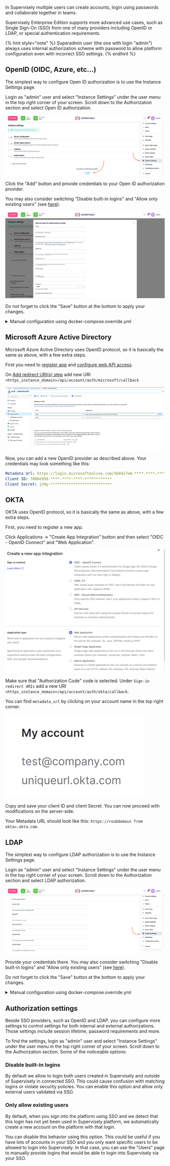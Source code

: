 In Supervisely multiple users can create accounts, login using passwords and collaborate together in teams.

Supervisely Enterprise Edition supports more advanced use cases, such as Single Sign-On (SSO) from one of many providers including OpenID or LDAP, or special authentication requirements.

{% hint style="note" %}
Superadmin user (the one with login "admin") always uses internal authorization scheme with password to allow platform configuration even with incorrect SSO settings.
{% endhint %}

## OpenID (OIDC, Azure, etc...)

The simplest way to configure Open ID authorization is to use the Instance Settings page.

Login as "admin" user and select "Instance Settings" under the user menu in the top right corner of your screen. Scroll down to the Authorization section and select Open ID authorization.

![Configure OpenID at the Instance Settings page](./openid.png)

Click the "Add" button and provide credentials to your Open ID authorization provider.

You may also consider switching "Disable built-in logins" and "Allow only existing users" (see [here](#authorization-settings)).

![Configure OpenID at the Instance Settings page](./openid-modal.png)

Do not forget to click the "Save" button at the bottom to apply your changes.

<details>

<summary>Manual configuration using docker-compose.override.yml</summary>

If you have troubles with using the Instance Settings page, you can configure Open ID authorization manually.

1\. Open terminal and go to the Supervisely configs folder

```sh
$ cd $(sudo supervisely where)
```

2\. Create `openid.yml` file with external service credentials

```yaml
<provider_name>:
  metadata_url: <metada_url>
  client_id: <client_id>
  client_secret: <client_secret>

  # optional
  http_proxy: <proxy url>
  https_proxy: <proxy url>
  icon: <url> / <base64> / <svg> (login button icon)
  login_label: <login_label> (login button label)
  extra_scope: <array> (list of additional scopes) # deprecated, use extra_settings.scope
  extra_settings: # <optional object if specific settings are required>
    scope: <array> (list of additional scopes)
    token_endpoint_auth_method: <string>
    acr_values: <string>
```

3\. Create `docker-compose.override.yml` file

```yaml
version: '2.4'

services:
  api:
    environment:
      DOMAIN: <https_instance_domain>
    volumes:
    - <path_to_folder>/openid.yml:/openid.yml:ro
```

>Notice: if you update the `openid.yml` file later then you need to execute `sudo supervisely restart api` instead of `up -d`

4\. Execute following command

```sh
$ sudo supervisely up -d
```

5\. Go to your authorization service and add new redirect (callback) URI `<https_instance_domain>/api/account/auth/<provider_name>/callback`
where:
  - https_instance_domain - domain, that you specified in `docker-compose.override.yml`
  - provider_name - name, that you specified in `openid.yml`

</details>



## Microsoft Azure Active Directory

Microsoft Azure Active Directory uses OpenID protocol, so it is basically the same as above, with a few extra steps.

First you need to [register app](https://docs.microsoft.com/en-us/azure/active-directory/develop/quickstart-register-app) and [configure web API access](https://docs.microsoft.com/en-us/azure/active-directory/develop/quickstart-configure-app-access-web-apis).

On [Add redirect URI(s) step](https://docs.microsoft.com/en-us/azure/active-directory/develop/quickstart-configure-app-access-web-apis#add-redirect-uris-to-your-application) add new URI `<https_instance_domain>/api/account/auth/microsoft/callback`

![](microsoft_aad_cb.png)

Now, you can add a new OpenID provider as described above. Your credentials may look something like this:

```yaml
Metadata Url: https://login.microsoftonline.com/568427e8-****-****-****-************/.well-known/openid-configuration
Client ID: 7006e956-****-****-****-************
Client Secret: j2Hy-***************************
```

## OKTA

OKTA uses OpenID protocol, so it is basically the same as above, with a few extra steps.

First, you need to register a new app.

Click Applications → "Create App Integration" button and then select "OIDC - OpenID Connect" and "Web Application".

![](./okta_app_dialog.png)

Make sure that "Authorization Code" code is selected. Under `Sign-in redirect URIs` add a new URI `<https_instance_domain>/api/account/auth/okta/callback`.

You can find `metadata_url` by clicking on your account name in the top right corner.

![](./okta_url.png)

Copy and save your client ID and client Secret. You can now proceed with modifications on the server-side.

Your Metadata URL should look like this: `https://<subdomain from okta>.okta.com`.


## LDAP

The simplest way to configure LDAP authorization is to use the Instance Settings page.

Login as "admin" user and select "Instance Settings" under the user menu in the top right corner of your screen. Scroll down to the Authorization section and select LDAP authorization.

![Configure LDAP at the Instance Settings page](./ldap.png)

Provide your credentials there. You may also consider switching "Disable built-in logins" and "Allow only existing users" (see [here](#authorization-settings)).

Do not forget to click the "Save" button at the bottom to apply your changes.

<details>

<summary>Manual configuration using docker-compose.override.yml</summary>

If you have troubles with using the Instance Settings page, you can configure LDAP authorization manually.

1\. Open terminal and go to the Supervisely configs folder

```sh
$ cd $(sudo supervisely where)
```

2\. Create `docker-compose.override.yml` file

```yaml
version: '2.4'

services:
  api:
    environment:
      LDAP_SERVER_URL: <server_url>
      LDAP_BIND_DN: <bind_dn>
      LDAP_DN_CREDENTIALS: <password_for_bind_dn>
      LDAP_SEARCH_FILTER: <search_filter>
      LDAP_SEARCH_BASE: <search_base>
```

3\. Execute the following command

```sh
$ sudo supervisely up -d
```

###### docker-compose.override.yml example

```yaml
version: '2.4'

services:
  api:
    environment:
      LDAP_SERVER_URL: ldap://example:389
      LDAP_BIND_DN: cn=root
      LDAP_DN_CREDENTIALS: secret
      LDAP_SEARCH_FILTER: (uid={{username}})
      LDAP_SEARCH_BASE: dc=example, dc=org
```

</details>

## Authorization settings

Beside SSO providers, such as OpenID and LDAP, you can configure more settings to control settings for both internal and external authorizations. Those settings include session lifetime, password requirements and more.

To find the settings, login as "admin" user and select "Instance Settings" under the user menu in the top right corner of your screen. Scroll down to the Authorization section. Some of the noticeable options:

### Disable built-in logins

By default we allow to login both users created in Supervisely and outside of Supervisely in connected SSO. This could cause confusion with matching logins or violate security policies. You can enable this option and allow only external users validated via SSO.

### Only allow existing users

By default, when you sign into the platform using SSO and we detect that this login has not yet been used in Supervisely platform, we automatically create a new account on the platform with that login.

You can disable this behavior using this option. This could be useful if you have lots of accounts in your SSO and you only want specific users to be allowed to login into Supervisely. In that case, you can use the "Users" page to manually provide logins that would be able to login into Supervisely via your SSO.

